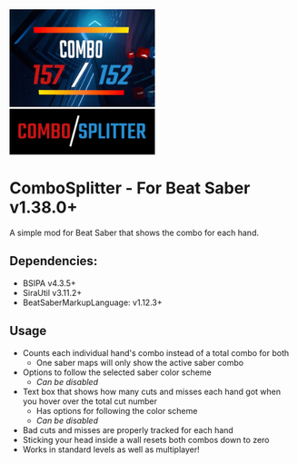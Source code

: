 <img src="./combosplitter-logo.jpg" alt="ComboSplitter Logo" width="256px"/>

# ComboSplitter - For Beat Saber v1.38.0+
A simple mod for Beat Saber that shows the combo for each hand.

## Dependencies:
- BSIPA v4.3.5+
- SiraUtil v3.11.2+
- BeatSaberMarkupLanguage: v1.12.3+

## Usage
* Counts each individual hand's combo instead of a total combo for both
  * One saber maps will only show the active saber combo
* Options to follow the selected saber color scheme
  * *Can be disabled*
* Text box that shows how many cuts and misses each hand got when you hover over the total cut number
  * Has options for following the color scheme
  * *Can be disabled*
* Bad cuts and misses are properly tracked for each hand
* Sticking your head inside a wall resets both combos down to zero
* Works in standard levels as well as multiplayer!
